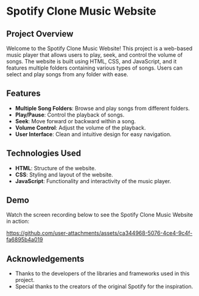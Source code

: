 # Spotify Clone Music Website

## Project Overview

Welcome to the Spotify Clone Music Website! This project is a web-based music player that allows users to play, seek, and control the volume of songs. The website is built using HTML, CSS, and JavaScript, and it features multiple folders containing various types of songs. Users can select and play songs from any folder with ease.

## Features

- **Multiple Song Folders**: Browse and play songs from different folders.
- **Play/Pause**: Control the playback of songs.
- **Seek**: Move forward or backward within a song.
- **Volume Control**: Adjust the volume of the playback.
- **User Interface**: Clean and intuitive design for easy navigation.

## Technologies Used

- **HTML**: Structure of the website.
- **CSS**: Styling and layout of the website.
- **JavaScript**: Functionality and interactivity of the music player.

## Demo

Watch the screen recording below to see the Spotify Clone Music Website in action:


https://github.com/user-attachments/assets/ca344968-5076-4ce4-9c4f-fa6895b4a019



## Acknowledgements

- Thanks to the developers of the libraries and frameworks used in this project.
- Special thanks to the creators of the original Spotify for the inspiration.

